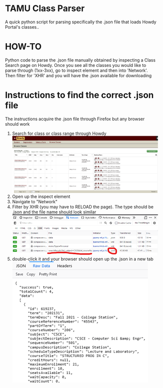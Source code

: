 # TAMU Class Parser
A quick python script for parsing specifically the .json file that loads Howdy Portal's classes..

# HOW-TO
Python code to parse the .json file manually obtained by inspecting a Class Search page on Howdy. Once you see all the classes you would like to parse through (1xx-3xx), go to inspect element and then into 'Network'. Then filter for 'XHR' and you will have the .json available for downloading

# Instructions to find the correct .json file
The instructions acquire the .json file through Firefox but any browser should work
1. Search for class or class range through Howdy
![Class Search](/images/classes.png)
2. Open up the inspect element
3. Navigate to "Network"
4. Filter by XHR (you may have to RELOAD the page). The type should be .json and the file name should look similar
![Inspect Element](/images/inspect.png)
5. double-click it and your browser should open up the .json in a new tab
![Json file](/images/json.png)

